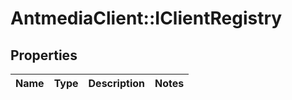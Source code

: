 # AntmediaClient::IClientRegistry

## Properties
Name | Type | Description | Notes
------------ | ------------- | ------------- | -------------


